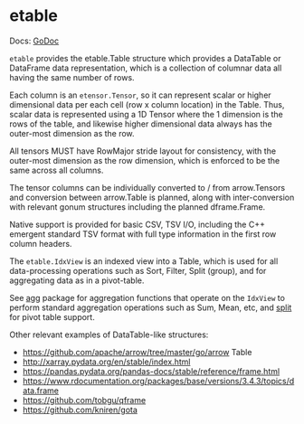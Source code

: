 # etable

Docs: [GoDoc](https://pkg.go.dev/goki.dev/etable/v2)

`etable` provides the etable.Table structure which provides a DataTable or DataFrame data representation, which is a collection of columnar data all having the same number of rows.

Each column is an `etensor.Tensor`, so it can represent scalar or higher dimensional data per each cell (row x column location) in the Table.  Thus, scalar data is represented using a 1D Tensor where the 1 dimension is the rows of the table, and likewise higher dimensional data always has the outer-most dimension as the row.

All tensors MUST have RowMajor stride layout for consistency, with the outer-most dimension as the row dimension, which is enforced to be the same across all columns.

The tensor columns can be individually converted to / from arrow.Tensors and conversion between arrow.Table is planned, along with inter-conversion with relevant gonum structures including the planned dframe.Frame.

Native support is provided for basic CSV, TSV I/O, including the C++ emergent standard TSV format with full type information in the first row column headers.

The `etable.IdxView` is an indexed view into a Table, which is used for all data-processing operations such as Sort, Filter, Split (group), and for aggregating data as in a pivot-table.

See [agg](https://goki.dev/etable/v2/tree/master/agg) package for aggregation functions that operate on the `IdxView` to perform standard aggregation operations such as Sum, Mean, etc, and [split](https://goki.dev/etable/v2/tree/master/split) for pivot table support.

Other relevant examples of DataTable-like structures:
* https://github.com/apache/arrow/tree/master/go/arrow Table
* http://xarray.pydata.org/en/stable/index.html
* https://pandas.pydata.org/pandas-docs/stable/reference/frame.html
* https://www.rdocumentation.org/packages/base/versions/3.4.3/topics/data.frame
* https://github.com/tobgu/qframe
* https://github.com/kniren/gota

